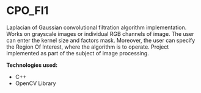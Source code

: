 # CPO_FI1
Laplacian of Gaussian convolutional filtration algorithm implementation. Works on grayscale images or individual RGB channels of image. The user can enter the kernel size and factors mask. Moreover, the user can specify the Region Of Interest, where the algorithm is to operate.
Project implemented as part of the subject of image processing.

**Technologies used:** 
- C++
- OpenCV Library
